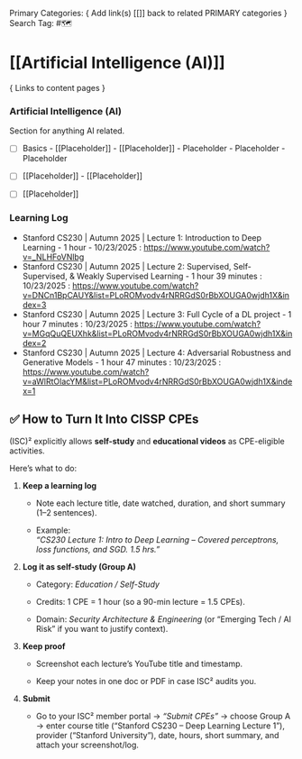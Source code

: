 Primary Categories: { Add link(s) [[]] back to related PRIMARY categories }
Search Tag: #🗺  

# [[Artificial Intelligence (AI)]]  
{ Links to content pages }



### Artificial Intelligence (AI)
Section for anything AI related.

- [ ] Basics
                - [[Placeholder]]
                - [[Placeholder]]
                                - Placeholder
                                - Placeholder
                - Placeholder


- [ ] [[Placeholder]]
		- [[Placeholder]]
- [ ] [[Placeholder]]




### Learning Log

- Stanford CS230 | Autumn 2025 | Lecture 1: Introduction to Deep Learning - 1 hour - 10/23/2025 : https://www.youtube.com/watch?v=_NLHFoVNlbg
- Stanford CS230 | Autumn 2025 | Lecture 2: Supervised, Self-Supervised, & Weakly Supervised Learning - 1 hour 39 minutes : 10/23/2025 : https://www.youtube.com/watch?v=DNCn1BpCAUY&list=PLoROMvodv4rNRRGdS0rBbXOUGA0wjdh1X&index=3
- Stanford CS230 | Autumn 2025 | Lecture 3: Full Cycle of a DL project - 1 hour 7 minutes : 10/23/2025 : https://www.youtube.com/watch?v=MGqQuQEUXhk&list=PLoROMvodv4rNRRGdS0rBbXOUGA0wjdh1X&index=2
- Stanford CS230 | Autumn 2025 | Lecture 4: Adversarial Robustness and Generative Models - 1 hour 47 minutes : 10/23/2025 : https://www.youtube.com/watch?v=aWlRtOlacYM&list=PLoROMvodv4rNRRGdS0rBbXOUGA0wjdh1X&index=1

## ✅ How to Turn It Into CISSP CPEs

(ISC)² explicitly allows **self-study** and **educational videos** as CPE-eligible activities.

Here’s what to do:

1. **Keep a learning log**
    
    - Note each lecture title, date watched, duration, and short summary (1–2 sentences).
        
    - Example:  
        _“CS230 Lecture 1: Intro to Deep Learning – Covered perceptrons, loss functions, and SGD. 1.5 hrs.”_
        
2. **Log it as self-study (Group A)**
    
    - Category: _Education / Self-Study_
        
    - Credits: 1 CPE = 1 hour (so a 90-min lecture = 1.5 CPEs).
        
    - Domain: _Security Architecture & Engineering_ (or “Emerging Tech / AI Risk” if you want to justify context).
        
3. **Keep proof**
    
    - Screenshot each lecture’s YouTube title and timestamp.
        
    - Keep your notes in one doc or PDF in case ISC² audits you.
        
4. **Submit**
    
    - Go to your ISC² member portal → _“Submit CPEs”_ → choose Group A → enter course title (“Stanford CS230 – Deep Learning Lecture 1”), provider (“Stanford University”), date, hours, short summary, and attach your screenshot/log.